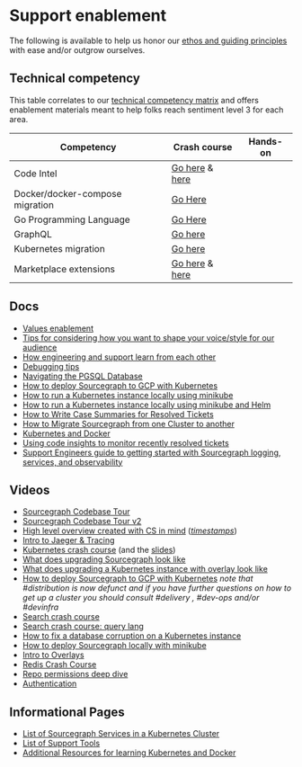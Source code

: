# Support enablement

The following is available to help us honor our [ethos and guiding principles](../index.md) with ease and/or outgrow ourselves.

## Technical competency

This table correlates to our [technical competency matrix](https://docs.google.com/spreadsheets/d/1npAo9c_yDGreh1KlUgG0qlG6nTNwW39sl4vTmAvwQu0/edit#gid=0) and offers enablement materials meant to help folks reach sentiment level 3 for each area.

| Competency                      | Crash course                                                                                                                                                                                                                                  | Hands-on |
| ------------------------------- | --------------------------------------------------------------------------------------------------------------------------------------------------------------------------------------------------------------------------------------------- | -------- |
| Code Intel                      | [Go here](https://docs.google.com/presentation/d/1DpKx6lW6kFwOv9BJVS9u69cA93EHiXMmzeSVbA1xzgE/edit?usp=sharing) & [here](https://docs.google.com/presentation/d/18AClDSUmxACWobAfLCCTKJpbRKWYncDGX3BNza2yGrY/edit#slide=id.g207225e43b1_0_64) |          |
| Docker/docker-compose migration | [Go Here](docker-compose-migrations.md)                                                                                                                                                                                                       |          |
| Go Programming Language         | [Go Here](https://go.dev/tour/welcome/1)                                                                                                                                                                                                      |          |
| GraphQL                         | [Go here](https://docs.google.com/presentation/d/1qgid2A0D0ycNidRfzsl2YrmjKTPiG_W8HPoECdgXwLE/edit?usp=sharing)                                                                                                                               |          |
| Kubernetes migration            | [Go here](k8-migration.md)                                                                                                                                                                                                                    |          |
| Marketplace extensions          | [Go here](https://www.loom.com/share/ccee20f548c54b328951427bb00874e6) & [here](https://docs.google.com/presentation/d/1pxMoWaVUbFg80_YpnHZRNZ3kzJzaNs0FHAH9QvIVcz8/edit?usp=sharing)                                                         |

## Docs

- [Values enablement](support-values-enablement.md)
- [Tips for considering how you want to shape your voice/style for our audience](shape-your-voice.md)
- [How engineering and support learn from each other](eng-support-learn-from-eachother.md)
- [Debugging tips](debugging-tips.md)
- [Navigating the PGSQL Database](pgsql-guide.md)
- [How to deploy Sourcegraph to GCP with Kubernetes](gcp-sg-k8s.md)
- [How to run a Kubernetes instance locally using minikube](minikube.md)
- [How to run a Kubernetes instance locally using minikube and Helm](minikube-helm.md)
- [How to Write Case Summaries for Resolved Tickets](zendesk-ticket-exporter.md)
- [How to Migrate Sourcegraph from one Cluster to another](k8-migration.md)
- [Kubernetes and Docker](k8s-resources.md)
- [Using code insights to monitor recently resolved tickets](keeping-up-with-resolved-issues.md)
- [Support Engineers guide to getting started with Sourcegraph logging, services, and observability](../../tools/support-logging-guide.md)

## Videos

- [Sourcegraph Codebase Tour](https://www.youtube.com/watch?v=3OewJAaX4KI)
- [Sourcegraph Codebase Tour v2](https://www.youtube.com/watch?v=VXaUXwMLzjg)
- [High level overview created with CS in mind](https://drive.google.com/file/d/1Veat9m5gb8O0fL37b-lD5rl5fKToTmb6/view?usp=sharing) ([_timestamps_](high-level-overview-index.md))
- [Intro to Jaeger & Tracing](https://drive.google.com/file/d/17mnCqJWJ1C855hl73hV1Y5S-1EOzusgX/view?usp=sharing)
- [Kubernetes crash course](https://drive.google.com/file/d/1mmD3NZaxAGiIwGLvYxK80DjuQco7z5JL/view?usp=sharing) (and the [slides](https://docs.google.com/presentation/d/155SXUleQP8X7tvhaxudkdxHuFXgFKy2d0AAu0GLUc1o/edit?usp=sharing))
- [What does upgrading Sourcegraph look like](https://drive.google.com/file/d/1oIrKJPo9hvc2UMfpb-a57HV9fCYEcS9n/view)
- [What does upgrading a Kubernetes instance with overlay look like](https://drive.google.com/file/d/1aWsXejG2qeFKGrY5BGzpSabwGuU1gLM3/view?usp=sharing)
- [How to deploy Sourcegraph to GCP with Kubernetes](https://drive.google.com/file/d/10uIp-rcN3nRa0FguScHU3NRrcXxgy6C7/view?usp=sharing) _note that #distribution is now defunct and if you have further questions on how to get up a cluster you should consult #delivery , #dev-ops and/or #devinfra_
- [Search crash course](https://drive.google.com/file/d/1OEDgTJAaaEL5N0bcxSbRbBrdi8FU_ZPN/view?usp=sharing)
- [Search crash course: query lang](https://drive.google.com/file/d/1DOEKW279FbxipJCM6vDdKzly6epgNyyD/view?usp=sharing)
- [How to fix a database corruption on a Kubernetes instance](https://drive.google.com/file/d/1NlAA6nKp4W_iKU9TWga1OtUje3Ua85n0/view?usp=sharing)
- [How to deploy Sourcegraph locally with minikube](https://drive.google.com/file/d/1t4lFa6PwPkkXFiGVrS3ST-NnkH99OqOL/view?usp=sharing)
- [Intro to Overlays](https://drive.google.com/file/d/1S82jOsrNu4zUegj5Fich9njcav80vLVd/view?usp=sharing)
- [Redis Crash Course](https://www.youtube.com/watch?v=jgpVdJB2sKQ)
- [Repo permissions deep dive](https://drive.google.com/file/d/1rTB3QB1Vm-_zB7zOTIC5rJhrmmm3sgTa/view)
- [Authentication](https://drive.google.com/file/d/1C5XFQIXkWOsgBQxz4izWcG_Ku6YlY4zc/view)

## Informational Pages

- [List of Sourcegraph Services in a Kubernetes Cluster](https://sourcegraph.github.io/support-tools/List%20of%20Pods/)
- [List of Support Tools](../../tools/index.md)
- [Additional Resources for learning Kubernetes and Docker](k8s-resources.md)
